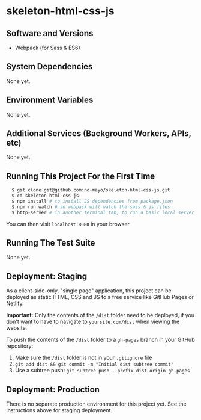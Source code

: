 # skeleton-html-css-js

## Software and Versions

* Webpack (for Sass & ES6)

## System Dependencies

None yet.

## Environment Variables

None yet.

## Additional Services (Background Workers, APIs, etc)

None yet.

## Running This Project For the First Time

```bash
  $ git clone git@github.com:no-mayo/skeleton-html-css-js.git
  $ cd skeleton-html-css-js
  $ npm install # to install JS dependencies from package.json
  $ npm run watch # so webpack will watch the sass & js files
  $ http-server # in another terminal tab, to run a basic local server
```

You can then visit `localhost:8080` in your browser.

## Running The Test Suite

None yet.

## Deployment: Staging

As a client-side-only, "single page" application, this project can be deployed as static HTML, CSS and JS to a free service like GitHub Pages or Netlify.

**Important:**
Only the contents of the `/dist` folder need to be deployed, if you don't want to have to navigate to `yoursite.com/dist` when viewing the website.

To push the contents of the `/dist` folder to a `gh-pages` branch in your GitHub repository:

1. Make sure the `/dist` folder is not in your `.gitignore` file
2. `git add dist && git commit -m "Initial dist subtree commit"`
3. Use a subtree push: `git subtree push --prefix dist origin gh-pages`

## Deployment: Production

There is no separate production environment for this project yet. See the instructions above for staging deployment.
